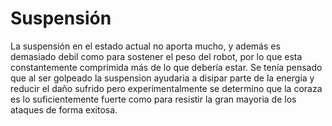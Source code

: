 # Suspensión
La suspensión en el estado actual no aporta mucho, y además es demasiado debil como para sostener el peso del robot, por lo que esta constantemente comprimida más 
de lo que debería estar. Se tenía pensado que al ser golpeado la suspension ayudaria a disipar parte de la energía y reducir el daño sufrido pero experimentalmente se
determino que la coraza es lo suficientemente fuerte como para resistir la gran mayoria de los ataques de forma exitosa.
